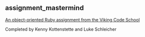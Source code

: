 ## assignment_mastermind

[An object-oriented Ruby assignment from the Viking Code School](http://www.vikingcodeschool.com)

Completed by Kenny Kottenstette and Luke Schleicher